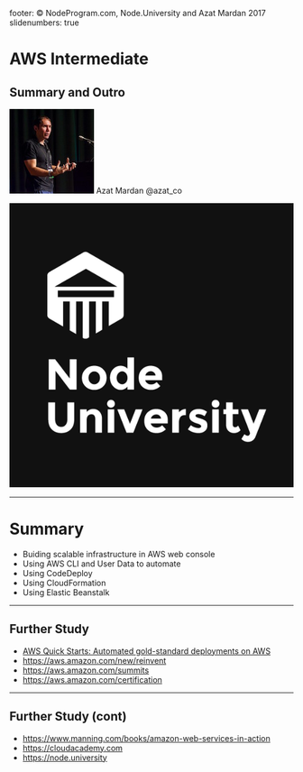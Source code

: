 footer: © NodeProgram.com, Node.University and Azat Mardan 2017
slidenumbers: true

# AWS Intermediate
## Summary and Outro

![inline 100%](images/azat.jpeg)
Azat Mardan @azat_co

![inline right](images/nu.png)

---

# Summary

* Buiding scalable infrastructure in AWS web console
* Using AWS CLI and User Data to automate
* Using CodeDeploy
* Using CloudFormation
* Using Elastic Beanstalk

---

## Further Study

* [AWS Quick Starts: Automated gold-standard deployments on AWS](https://aws.amazon.com/quickstart)
* https://aws.amazon.com/new/reinvent
* https://aws.amazon.com/summits
* https://aws.amazon.com/certification

---

## Further Study (cont)

* https://www.manning.com/books/amazon-web-services-in-action
* https://cloudacademy.com
* https://node.university
